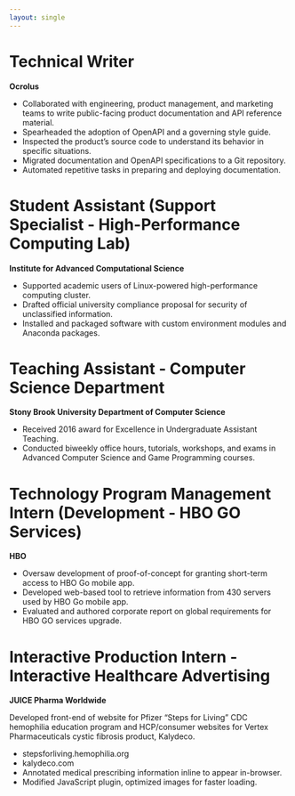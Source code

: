 ```yaml
---
layout: single
---
```


# Technical Writer

**Ocrolus**

- Collaborated with engineering, product management, and marketing teams to write public-facing
  product documentation and API reference material.
- Spearheaded the adoption of OpenAPI and a governing style guide.
- Inspected the product’s source code to understand its behavior in specific situations.
- Migrated documentation and OpenAPI specifications to a Git repository.
- Automated repetitive tasks in preparing and deploying documentation.

# Student Assistant (Support Specialist - High-Performance Computing Lab)

**Institute for Advanced Computational Science**

- Supported academic users of Linux-powered high-performance computing cluster.
- Drafted official university compliance proposal for security of unclassified information.
- Installed and packaged software with custom environment modules and Anaconda packages.

# Teaching Assistant - Computer Science Department

**Stony Brook University Department of Computer Science**

- Received 2016 award for Excellence in Undergraduate Assistant Teaching.
- Conducted biweekly office hours, tutorials, workshops, and exams in Advanced Computer Science and Game Programming courses.

# Technology Program Management Intern (Development - HBO GO Services)

**HBO**

- Oversaw development of proof-of-concept for granting short-term access to HBO Go mobile app.
- Developed web-based tool to retrieve information from 430 servers used by HBO Go mobile app.
- Evaluated and authored corporate report on global requirements for HBO GO services upgrade.

# Interactive Production Intern - Interactive Healthcare Advertising

**JUICE Pharma Worldwide**

Developed front-end of website for Pfizer “Steps for Living” CDC hemophilia education program and HCP/consumer websites for Vertex Pharmaceuticals cystic fibrosis product, Kalydeco.
 - stepsforliving.hemophilia.org
 - kalydeco.com
 - Annotated medical prescribing information inline to appear in-browser.
 - Modified JavaScript plugin, optimized images for faster loading.